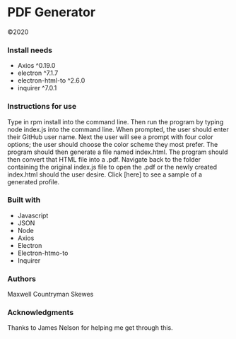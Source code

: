# PDF Generator
©2020

### Install needs
* Axios ^0.19.0
* electron ^7.1.7
* electron-html-to ^2.6.0
* inquirer ^7.0.1

### Instructions for use
Type in rpm install into the command line.
Then run the program by typing node index.js into the command line.
When prompted, the user should enter their GitHub user name.
Next the user will see a prompt with four color options; the user should choose the color scheme they most prefer.
The program should then generate a file named index.html.
The program should then convert that HTML file into a .pdf.
Navigate back to the folder containing the original index.js file to open the .pdf or the newly created index.html should the user desire.
Click [here] to see a sample of a generated profile.

### Built with
* Javascript
* JSON
* Node
* Axios
* Electron
* Electron-htmo-to
* Inquirer

### Authors
Maxwell Countryman Skewes

### Acknowledgments
Thanks to James Nelson for helping me get through this.

